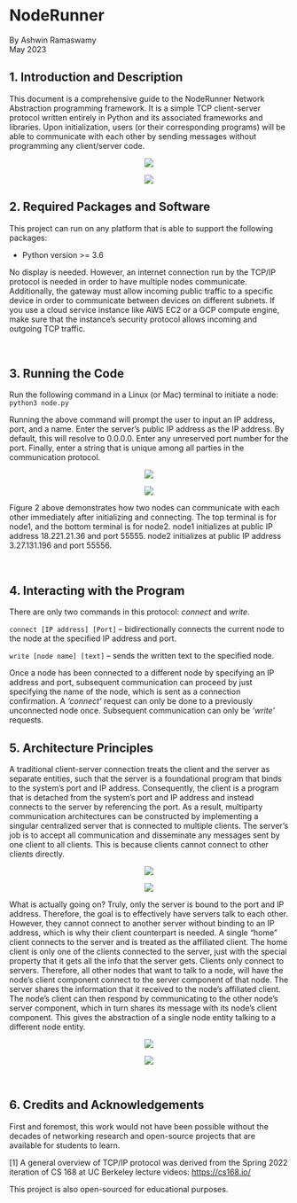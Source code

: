 # NodeRunner
By Ashwin Ramaswamy <br> May 2023

<h2><b>1. Introduction and Description</b></h2>

This document is a comprehensive guide to the NodeRunner Network Abstraction programming framework. It is a simple TCP client-server protocol written entirely in Python and its associated frameworks and libraries. Upon initialization, users (or their corresponding programs) will be able to communicate with each other by sending messages without programming any client/server code. 

<p align="center">
<img src= https://user-images.githubusercontent.com/70033778/236649929-ff0c7f7d-95bd-47bc-8306-c55dbae8a83a.png>
</p>
<p align="center">
<img src= https://user-images.githubusercontent.com/70033778/236649909-af4ce2de-6f82-4cee-8aaf-3f777dae7b52.png>
</p>

<h2><b>2. Required Packages and Software</b></h2>

This project can run on any platform that is able to support the following packages:

<ul>
  <li>Python version >= 3.6</li>
</ul>

No display is needed. However, an internet connection run by the TCP/IP protocol is needed in order to have multiple nodes communicate. Additionally, the gateway must allow incoming public traffic to a specific device in order to communicate between devices on different subnets. If you use a cloud service instance like AWS EC2 or a GCP compute engine, make sure that the instance’s security protocol allows incoming and outgoing TCP traffic.

<br>
<h2><b>3. Running the Code </b></h2>

Run the following command in a Linux (or Mac) terminal to initiate a node:
```python3 node.py```

Running the above command will prompt the user to input an IP address, port, and a name. Enter the server’s public IP address as the IP address. By default, this will resolve to 0.0.0.0. Enter any unreserved port number for the port. Finally, enter a string that is unique among all parties in the communication protocol.

<p align="center">
<img src= https://user-images.githubusercontent.com/70033778/236649988-4fc99f80-1e08-4f18-9da8-f8146ec4fccc.png>
</p>
<p align="center">
<img src= https://user-images.githubusercontent.com/70033778/236649999-42fdf220-2903-4bfa-a856-39b539ecd67e.png>
</p>

Figure 2 above demonstrates how two nodes can communicate with each other immediately after initializing and connecting. The top terminal is for node1, and the bottom terminal is for node2. node1 initializes at public IP address 18.221.21.36 and port 55555. node2 initializes at public IP address 3.27.131.196 and port 55556.


<br>
<h2><b>4. Interacting with the Program </b></h2>

There are only two commands in this protocol: <i>connect</i> and <i>write</i>.

```connect [IP address] [Port]``` 	– bidirectionally connects the current node to the node at the specified IP address and port.

```write [node name] [text]``` 		  – sends the written text to the specified node.

Once a node has been connected to a different node by specifying an IP address and port, subsequent communication can proceed by just specifying the name of the node, which is sent as a connection confirmation. A <i>‘connect’</i> request can only be done to a previously unconnected node once. Subsequent communication can only be <i>‘write’</i> requests.

<h2><b>5. Architecture Principles </b></h2>
A traditional client-server connection treats the client and the server as separate entities, such that the server is a foundational program that binds to the system’s port and IP address. Consequently, the client is a program that is detached from the system’s port and IP address and instead connects to the server by referencing the port. As a result, multiparty communication architectures can be constructed by implementing a singular centralized server that is connected to multiple clients. The server’s job is to accept all communication and disseminate any messages sent by one client to all clients. This is because clients cannot connect to other clients directly. 

<p align="center">
<img src= https://user-images.githubusercontent.com/70033778/236650300-27af8da4-888d-4d4b-9f1a-59571c56fbec.png>
</p>
<p align="center">
<img src= https://user-images.githubusercontent.com/70033778/236650329-a0caf25f-8f64-499f-bdf3-8b5b8eb7e3d9.png>
</p>

What is actually going on? Truly, only the server is bound to the port and IP address. Therefore, the goal is to effectively have servers talk to each other. However, they cannot connect to another server without binding to an IP address, which is why their client counterpart is needed. A single “home” client connects to the server and is treated as the affiliated client. The home client is only one of the clients connected to the server, just with the special property that it gets all the info that the server gets. Clients only connect to servers. Therefore, all other nodes that want to talk to a node, will have the node’s client component connect to the server component of that node. The server shares the information that it received to the node’s affiliated client. The node’s client can then respond by communicating to the other node’s server component, which in turn shares its message with its node’s client component. This gives the abstraction of a single node entity talking to a different node entity.

<p align="center">
<img src= https://user-images.githubusercontent.com/70033778/236650381-b4028cd5-f838-406c-8d1e-97c075a7ca58.png>
</p>
<p align="center">
<img src= https://user-images.githubusercontent.com/70033778/236650387-22039327-a4ed-4b36-8373-45cc70f5111d.png>
</p>

<br>
<h2></b>6. Credits and Acknowledgements</b></h2>

First and foremost, this work would not have been possible without the decades of networking research and open-source projects that are available for students to learn. 

[1] A general overview of TCP/IP protocol was derived from the Spring 2022 iteration of CS 168 at UC Berkeley lecture videos: https://cs168.io/

This project is also open-sourced for educational purposes.






